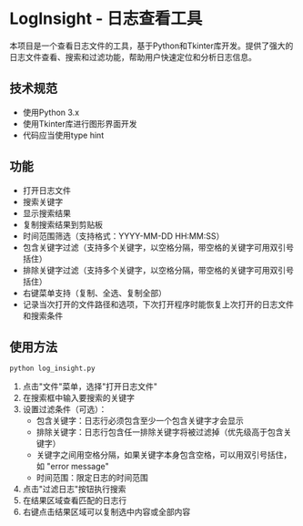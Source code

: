 # LogInsight - 日志查看工具

本项目是一个查看日志文件的工具，基于Python和Tkinter库开发。提供了强大的日志文件查看、搜索和过滤功能，帮助用户快速定位和分析日志信息。

## 技术规范
- 使用Python 3.x
- 使用Tkinter库进行图形界面开发
- 代码应当使用type hint

## 功能
- 打开日志文件
- 搜索关键字
- 显示搜索结果
- 复制搜索结果到剪贴板
- 时间范围筛选（支持格式：YYYY-MM-DD HH:MM:SS）
- 包含关键字过滤（支持多个关键字，以空格分隔，带空格的关键字可用双引号括住）
- 排除关键字过滤（支持多个关键字，以空格分隔，带空格的关键字可用双引号括住）
- 右键菜单支持（复制、全选、复制全部）
- 记录当次打开的文件路径和选项，下次打开程序时能恢复上次打开的日志文件和搜索条件


## 使用方法

```
python log_insight.py
```

1. 点击"文件"菜单，选择"打开日志文件"
2. 在搜索框中输入要搜索的关键字
3. 设置过滤条件（可选）：
   - 包含关键字：日志行必须包含至少一个包含关键字才会显示
   - 排除关键字：日志行包含任一排除关键字将被过滤掉（优先级高于包含关键字）
   - 关键字之间用空格分隔，如果关键字本身包含空格，可以用双引号括住，如 "error message"
   - 时间范围：限定日志的时间范围
4. 点击"过滤日志"按钮执行搜索
5. 在结果区域查看匹配的日志行
6. 右键点击结果区域可以复制选中内容或全部内容
